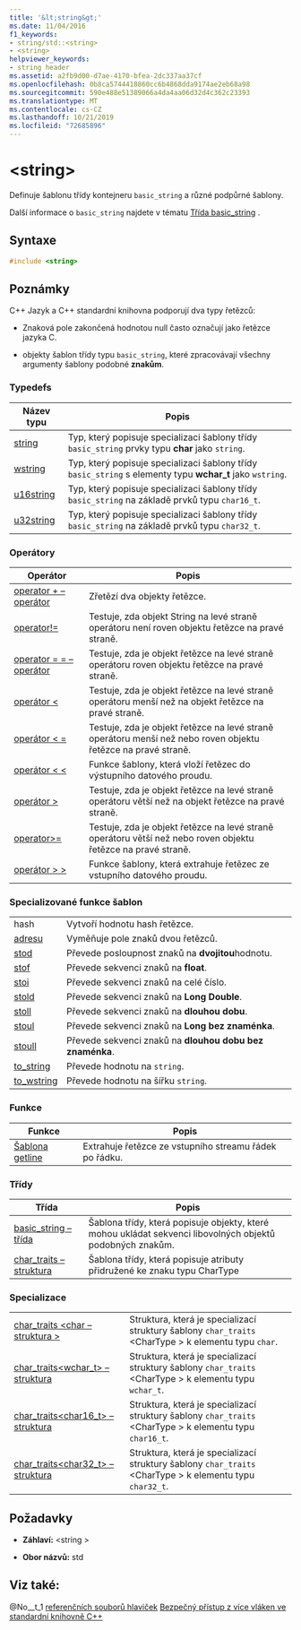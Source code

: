 ```yaml
---
title: '&lt;string&gt;'
ms.date: 11/04/2016
f1_keywords:
- string/std::<string>
- <string>
helpviewer_keywords:
- string header
ms.assetid: a2fb9d00-d7ae-4170-bfea-2dc337aa37cf
ms.openlocfilehash: 0b8ca5744418860cc6b4868dda9174ae2eb68a98
ms.sourcegitcommit: 590e488e51389066a4da4aa06d32d4c362c23393
ms.translationtype: MT
ms.contentlocale: cs-CZ
ms.lasthandoff: 10/21/2019
ms.locfileid: "72685896"
---
```

# <a name="ltstringgt"></a>&lt;string&gt;

Definuje šablonu třídy kontejneru `basic_string` a různé podpůrné šablony.

Další informace o `basic_string` najdete v tématu [Třída basic_string](../standard-library/basic-string-class.md) .

## <a name="syntax"></a>Syntaxe

```cpp
#include <string>
```

## <a name="remarks"></a>Poznámky

C++ Jazyk a C++ standardní knihovna podporují dva typy řetězců:

- Znaková pole zakončená hodnotou null často označují jako řetězce jazyka C.

- objekty šablon třídy typu `basic_string`, které zpracovávají všechny argumenty šablony podobné **znakům**.

### <a name="typedefs"></a>Typedefs

|Název typu|Popis|
|-|-|
|[string](../standard-library/string-typedefs.md#string)|Typ, který popisuje specializaci šablony třídy `basic_string` prvky typu **char** jako `string`.|
|[wstring](../standard-library/string-typedefs.md#wstring)|Typ, který popisuje specializaci šablony třídy `basic_string` s elementy typu **wchar_t** jako `wstring`.|
|[u16string](../standard-library/string-typedefs.md#u16string)|Typ, který popisuje specializaci šablony třídy `basic_string` na základě prvků typu `char16_t`.|
|[u32string](../standard-library/string-typedefs.md#u32string)|Typ, který popisuje specializaci šablony třídy `basic_string` na základě prvků typu `char32_t`.|

### <a name="operators"></a>Operátory

|Operátor|Popis|
|-|-|
|[operator + – operátor](../standard-library/string-operators.md#op_add)|Zřetězí dva objekty řetězce.|
|[operator!=](../standard-library/string-operators.md#op_neq)|Testuje, zda objekt String na levé straně operátoru není roven objektu řetězce na pravé straně.|
|[operator = = – operátor](../standard-library/string-operators.md#op_eq_eq)|Testuje, zda je objekt řetězce na levé straně operátoru roven objektu řetězce na pravé straně.|
|[operátor <](../standard-library/string-operators.md#op_lt)|Testuje, zda je objekt řetězce na levé straně operátoru menší než na objekt řetězce na pravé straně.|
|[operátor < =](../standard-library/string-operators.md#op_lt_eq)|Testuje, zda je objekt řetězce na levé straně operátoru menší než nebo roven objektu řetězce na pravé straně.|
|[operátor < \<](../standard-library/string-operators.md#op_lt_lt)|Funkce šablony, která vloží řetězec do výstupního datového proudu.|
|[operátor >](../standard-library/string-operators.md#op_gt)|Testuje, zda je objekt řetězce na levé straně operátoru větší než na objekt řetězce na pravé straně.|
|[operator>=](../standard-library/string-operators.md#op_gt_eq)|Testuje, zda je objekt řetězce na levé straně operátoru větší než nebo roven objektu řetězce na pravé straně.|
|[operátor > >](../standard-library/string-operators.md#op_gt_gt)|Funkce šablony, která extrahuje řetězec ze vstupního datového proudu.|

### <a name="specialized-template-functions"></a>Specializované funkce šablon

|||
|-|-|
|hash|Vytvoří hodnotu hash řetězce.|
|[adresu](../standard-library/string-functions.md#swap)|Vyměňuje pole znaků dvou řetězců.|
|[stod](../standard-library/string-functions.md#stod)|Převede posloupnost znaků na **dvojitou**hodnotu.|
|[stof](../standard-library/string-functions.md#stof)|Převede sekvenci znaků na **float**.|
|[stoi](../standard-library/string-functions.md#stoi)|Převede sekvenci znaků na celé číslo.|
|[stold](../standard-library/string-functions.md#stold)|Převede sekvenci znaků na **Long Double**.|
|[stoll](../standard-library/string-functions.md#stoll)|Převede sekvenci znaků na **dlouhou dobu**.|
|[stoul](../standard-library/string-functions.md#stoul)|Převede sekvenci znaků na **Long bez znaménka**.|
|[stoull](../standard-library/string-functions.md#stoull)|Převede sekvenci znaků na **dlouhou dobu bez znaménka**.|
|[to_string](../standard-library/string-functions.md#to_string)|Převede hodnotu na `string`.|
|[to_wstring](../standard-library/string-functions.md#to_wstring)|Převede hodnotu na šířku `string`.|

### <a name="functions"></a>Funkce

|Funkce|Popis|
|-|-|
|[Šablona getline](../standard-library/string-functions.md#getline)|Extrahuje řetězce ze vstupního streamu řádek po řádku.|

### <a name="classes"></a>Třídy

|Třída|Popis|
|-|-|
|[basic_string – třída](../standard-library/basic-string-class.md)|Šablona třídy, která popisuje objekty, které mohou ukládat sekvenci libovolných objektů podobných znakům.|
|[char_traits – struktura](../standard-library/char-traits-struct.md)|Šablona třídy, která popisuje atributy přidružené ke znaku typu CharType|

### <a name="specializations"></a>Specializace

|||
|-|-|
|[char_traits \<char – struktura >](../standard-library/char-traits-char-struct.md)|Struktura, která je specializací struktury šablony `char_traits` \<CharType > k elementu typu `char`.|
|[char_traits<wchar_t> – struktura](../standard-library/char-traits-wchar-t-struct.md)|Struktura, která je specializací struktury šablony `char_traits` \<CharType > k elementu typu `wchar_t`.|
|[char_traits<char16_t> – struktura](../standard-library/char-traits-char16-t-struct.md)|Struktura, která je specializací struktury šablony `char_traits` \<CharType > k elementu typu `char16_t`.|
|[char_traits<char32_t> – struktura](../standard-library/char-traits-char32-t-struct.md)|Struktura, která je specializací struktury šablony `char_traits` \<CharType > k elementu typu `char32_t`.|

## <a name="requirements"></a>Požadavky

- **Záhlaví:** \<string >

- **Obor názvů:** std

## <a name="see-also"></a>Viz také:

@No__t_1 [referenčních souborů hlaviček](../standard-library/cpp-standard-library-header-files.md)
[Bezpečný přístup z více vláken ve standardní knihovně C++](../standard-library/thread-safety-in-the-cpp-standard-library.md)
